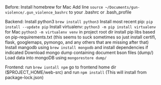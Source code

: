 Before:
Install homebrew for Mac
Add line `source ~/Documents/gun-violence/.gun_violence_bashrc` to your .bashrc or .bash_profile

Backend:
Install python3 `brew install python3`
Install most recent pip: `pip install --update pip`
Install virtualenv: `python3 -m pip install virtualenv` for Mac
`python3 -m virtualenv venv` in project root dir
install pip libs based on pip-requirements.txt (this seems to suck sometimes so just install certifi, flask, googlemaps, pymongo, and any others that are missing after that)
Install mangodb using `brew install mongodb` and install dependencies if indicated
Download mongo dump containing document bson files (dump/)
Load data into mongoDB using `mongorestore dump/`

Frontend:
run `brew isntall npm`
go to frontend home dir ($PROJECT_HOME/web-src) and run `npm install` (This will install from package-lock.json)
